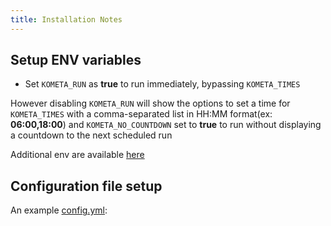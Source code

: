 ```yaml
---
title: Installation Notes
---
```


## Setup ENV variables

- Set `KOMETA_RUN` as **true** to run immediately, bypassing `KOMETA_TIMES`

However disabling `KOMETA_RUN` will show the options to set a time for `KOMETA_TIMES` with a comma-separated
list in HH:MM format(ex: **06:00,18:00**) and `KOMETA_NO_COUNTDOWN` set to **true** to run without displaying a
countdown to the next scheduled run

Additional env are available [here](https://kometa.wiki/en/latest/kometa/environmental/)

## Configuration file setup

An example [config.yml](https://kometa.wiki/en/latest/config/overview/):
